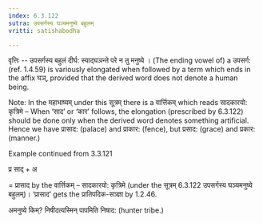 ```yaml
---
index: 6.3.122
sutra: उपसर्गस्य घञ्यमनुष्ये बहुलम्
vritti: satishabodha

---
```

वृत्तिः -- उपसर्गस्य बहुलं दीर्घ: स्याद्घञन्ते परे न तु मनुष्ये । (The ending vowel of) a उपसर्ग: (ref. 1.4.59) is variously elongated when followed by a term which ends in the affix घञ्, provided that the derived word does not denote a human being.

Note: In the महाभाष्यम् under this सूत्रम् there is a वार्त्तिकम् which reads सादकारयो: कृत्रिमे – When ‘साद’ or ‘कार’ follows, the elongation (prescribed by 6.3.122) should be done only when the derived word denotes something artificial. Hence we have प्रासाद: (palace) and प्राकार: (fence), but प्रसाद: (grace) and प्रकार: (manner.)


Example continued from 3.3.121


प्र साद् + अ

= प्रासाद by the वार्त्तिकम् – सादकारयो: कृत्रिमे (under the सूत्रम् 6.3.122 उपसर्गस्य घञ्यमनुष्ये बहुलम्)। ‘प्रासाद’ gets the प्रातिपदिक-सञ्ज्ञा by 1.2.46.


अमनुष्ये किम्? निषीदत्यस्मिन् पापमिति निषाद: (hunter tribe.)